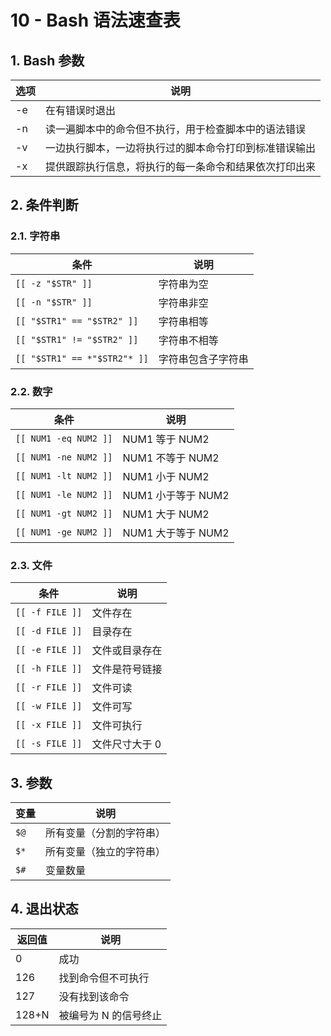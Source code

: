 # 10 - Bash 语法速查表

## 1. Bash 参数

| 选项 | 说明                                                   |
| ---- | ------------------------------------------------------ |
| -e   | 在有错误时退出                                         |
| -n   | 读一遍脚本中的命令但不执行，用于检查脚本中的语法错误   |
| -v   | 一边执行脚本，一边将执行过的脚本命令打印到标准错误输出 |
| -x   | 提供跟踪执行信息，将执行的每一条命令和结果依次打印出来 |

## 2. 条件判断

### 2.1. 字符串

| 条件                         | 说明               |
| ---------------------------- | ------------------ |
| `[[ -z "$STR" ]]`            | 字符串为空         |
| `[[ -n "$STR" ]]`            | 字符串非空         |
| `[[ "$STR1" == "$STR2" ]]`   | 字符串相等         |
| `[[ "$STR1" != "$STR2" ]]`   | 字符串不相等       |
| `[[ "$STR1" == *"$STR2"* ]]` | 字符串包含子字符串 |

### 2.2. 数字

| 条件                         | 说明               |
| ---------------------------- | ------------------ |
| `[[ NUM1 -eq NUM2 ]]`        | NUM1 等于 NUM2     |
| `[[ NUM1 -ne NUM2 ]]`        | NUM1 不等于 NUM2   |
| `[[ NUM1 -lt NUM2 ]]`        | NUM1 小于 NUM2     |
| `[[ NUM1 -le NUM2 ]]`        | NUM1 小于等于 NUM2 |
| `[[ NUM1 -gt NUM2 ]]`        | NUM1 大于 NUM2     |
| `[[ NUM1 -ge NUM2 ]]`        | NUM1 大于等于 NUM2 |

### 2.3. 文件

| 条件                         | 说明               |
| ---------------------------- | ------------------ |
| `[[ -f FILE ]]`              | 文件存在           |
| `[[ -d FILE ]]`              | 目录存在           |
| `[[ -e FILE ]]`              | 文件或目录存在     |
| `[[ -h FILE ]]`              | 文件是符号链接     |
| `[[ -r FILE ]]`              | 文件可读           |
| `[[ -w FILE ]]`              | 文件可写           |
| `[[ -x FILE ]]`              | 文件可执行         |
| `[[ -s FILE ]]`              | 文件尺寸大于 0     |

## 3. 参数

| 变量 | 说明                     |
| ---- | ------------------------ |
| `$@` | 所有变量（分割的字符串） |
| `$*` | 所有变量（独立的字符串） |
| `$#` | 变量数量                 |

## 4. 退出状态

| 返回值 | 说明                  |
| ------ | --------------------- |
| 0      | 成功                  |
| 126    | 找到命令但不可执行    |
| 127    | 没有找到该命令        |
| 128+N  | 被编号为 N 的信号终止 |
